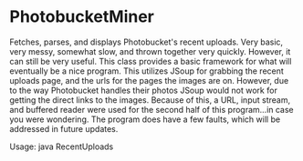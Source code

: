# PhotobucketMiner
Fetches, parses, and displays Photobucket's recent uploads. Very basic, very messy, somewhat slow, and thrown together very quickly. However, it can still be very useful. This class provides a basic framework for what will eventually be a nice program. This utilizes JSoup for grabbing the recent uploads page, and the urls for the pages the images are on. However, due to the way Photobucket handles their photos JSoup would not work for getting the direct links to the images. Because of this, a URL, input stream, and buffered reader were used for the second half of this program...in case you were wondering. The program does have a few faults, which will be addressed in future updates.



Usage: java RecentUploads
